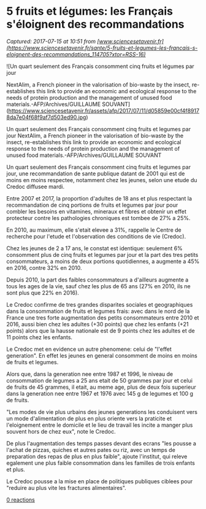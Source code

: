# 5 fruits et légumes: les Français s'éloignent des recommandations

_Captured: 2017-07-15 at 10:51 from [www.sciencesetavenir.fr](https://www.sciencesetavenir.fr/sante/5-fruits-et-legumes-les-francais-s-eloignent-des-recommandations_114705?xtor=RSS-16)_

![Un quart seulement des Français consomment cinq fruits et légumes par jour



NextAlim, a French pioneer in the valorisation of bio-waste by the insect, re-establishes this link to provide an economic and ecological response to the needs of protein production and the management of unused food materials.-AFP/Archives/GUILLAUME SOUVANT](https://www.sciencesetavenir.fr/assets/afp/2017/07/11/d05859e00cf4f89178da7e04f68f9af7d503ed90.jpg)

Un quart seulement des Français consomment cinq fruits et legumes par jour NextAlim, a French pioneer in the valorisation of bio-waste by the insect, re-establishes this link to provide an economic and ecological response to the needs of protein production and the management of unused food materials.-AFP/Archives/GUILLAUME SOUVANT

Un quart seulement des Français consomment cinq fruits et legumes par jour, une recommandation de sante publique datant de 2001 qui est de moins en moins respectee, notamment chez les jeunes, selon une etude du Credoc diffusee mardi.

Entre 2007 et 2017, la proportion d'adultes de 18 ans et plus respectant la recommandation de cinq portions de fruits et legumes par jour pour combler les besoins en vitamines, mineraux et fibres et obtenir un effet protecteur contre les pathologies chroniques est tombee de 27% a 25%.

En 2010, au maximum, elle s'etait elevee a 31%, rappelle le Centre de recherche pour l'etude et l'observation des conditions de vie (Credoc).

Chez les jeunes de 2 a 17 ans, le constat est identique: seulement 6% consomment plus de cinq fruits et legumes par jour et la part des tres petits consommateurs, a moins de deux portions quotidiennes, a augmente a 45% en 2016, contre 32% en 2010.

Depuis 2010, la part des faibles consommateurs a d'ailleurs augmente a tous les ages de la vie, sauf chez les plus de 65 ans (27% en 2010, ils ne sont plus que 22% en 2016).

Le Credoc confirme de tres grandes disparites sociales et geographiques dans la consommation de fruits et legumes frais: avec dans le nord de la France une tres forte augmentation des petits consommateurs entre 2010 et 2016, aussi bien chez les adultes (+30 points) que chez les enfants (+21 points) alors que la hausse nationale est de 9 points chez les adultes et de 11 points chez les enfants.

Le Credoc met en evidence un autre phenomene: celui de "l'effet generation". En effet les jeunes en general consomment de moins en moins de fruits et legumes.

Alors que, dans la generation nee entre 1987 et 1996, le niveau de consommation de legumes a 25 ans etait de 50 grammes par jour et celui de fruits de 45 grammes, il etait, au meme age, plus de deux fois superieur dans la generation nee entre 1967 et 1976 avec 145 g de legumes et 100 g de fruits.

"Les modes de vie plus urbains des jeunes generations les conduisent vers un mode d'alimentation de plus en plus oriente vers la praticite et l'eloignement entre le domicile et le lieu de travail les incite a manger plus souvent hors de chez eux", note le Credoc.

De plus l'augmentation des temps passes devant des ecrans "les pousse a l'achat de pizzas, quiches et autres pates ou riz, avec un temps de preparation des repas de plus en plus faible", ajoute l'institut, qui releve egalement une plus faible consommation dans les familles de trois enfants et plus.

Le Credoc pousse a la mise en place de politiques publiques ciblees pour "reduire au plus vite les fractures alimentaires".

[0 reactions](https://www.sciencesetavenir.fr/sante/5-fruits-et-legumes-les-francais-s-eloignent-des-recommandations_114705?xtor=RSS-16)
